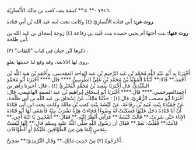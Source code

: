 ٧٩١٦ -** ٤:** كبشة بنت كعب بن مالك الأَنْصارِيّة.

**روت عن:** أبي قتادة الأَنْصارِيّ (٤) وكانت تحت ابنه عَبد الله بْن أَبي قتادة.

**روت عنها:** بنت أختها أم يحيى حميدة بنت عُبَيد بن رفاعة (٤) زوجة إسحاق بن عَبد الله بن أَبي طلحة.

ذكرها ابْن حبان فِي كتاب "الثقات" (٣) .

روى لها الالابعة، وقد وقع لنا حديثها بعلوٍ.

أَخْبَرَنَا بِهِ أَبُو عَبْدِ اللَّهِ مُحَمَّدِ بْنِ عَبد الرَّحِيمِ بْنِ عبد الواحد المقدسي، وأَحْمَد بْن هبة اللَّه بْن أَحْمَدَ،** قَالا:** أَنْبَأَنَا الْمُؤَيِّدُ بْنُ مُحَمَّدِ بْنِ عَلِيٍّ الطُّوسِيُّ،**** قال:**** أَخْبَرَنَا أَبُو مُحَمَّدٍ السَّيِّدِيُّ، قال أَخْبَرَنَا سَعِيد بْنُ مُحَمَّدٍ الْبُحَيْرِيُّ (٤) ، قال: أخبرنا زاهر بن أحمدالسرخسي،**** قال:**** أَخْبَرَنَا أَبُو إسحاق إبراهيم بْن عبد الصمد الهاشمي، قال: أَخْبَرَنَا أَبُو مصعب الزُّهْرِيّ، قال (١) : حَدَّثَنَا مَالِكٌ، عَنْ إِسْحَاقَ بن عَبد اللَّهِ بن أَبي طَلْحَةَ، عَنْ حُمَيْدَةَ بِنْتِ عُبَيد بْنِ رِفَاعَةَ، عَنْ كَبْشَةَ بِنْتِ كعب بْن مالك وكانت تحت ابن أَبي قَتَادَةَ أَنَّ أَبَا قَتَادَةَ دَخَلَ عَلَيْهَا فَسَكَبَتْ لَهُ وضُوءًا فَجَاءَتْ هِرَّةٌ تَشْرَبُ مِنْهُ فَأَصْغَى لَهَا أَبُو قَتَادَةَ الإِنَاءَ حَتَّى شَرِبَتْ.** قَالَتْ كَبْشَةُ:** فَرَآنِي أَنْظُرُ إِلَيْهِ،** فَقَالَ:** أَتَعْجَبِينَ يَا ابْنَةَ أَخِي.** قَالَتْ:** فَقُلْتُ: نَعَمْ.** فَقَالَ أن رَسُول اللَّهِ صَلَّى اللَّهُ عليه وسلم قال:** إِنَّهَا لَيْسَتْ بِنَجَسٍ إِنَّمَا هِيَ مِنَ الطَّوَّافِينَ عَلَيْكُمْ أَوِ الطَّوَّافَاتِ.

أَخْرَجُوهُ (٢) مِنْ حَدِيثِ مَالِكٍ،** وَقَال التِّرْمِذِيّ:** صَحِيحٌ.